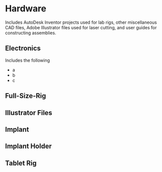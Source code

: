 # Hardware
Includes AutoDesk Inventor projects used for lab rigs, other miscellaneous CAD files, Adobe Illustrator files used for laser cutting, and user guides for constructing assemblies.

## Electronics
Includes the following
  - a
  - b
  - c

## Full-Size-Rig

## Illustrator Files

## Implant

## Implant Holder

## Tablet Rig
